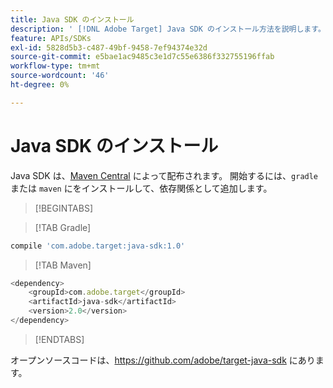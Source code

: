 ```yaml
---
title: Java SDK のインストール
description: ' [!DNL Adobe Target] Java SDK のインストール方法を説明します。'
feature: APIs/SDKs
exl-id: 5828d5b3-c487-49bf-9458-7ef94374e32d
source-git-commit: e5bae1ac9485c3e1d7c55e6386f332755196ffab
workflow-type: tm+mt
source-wordcount: '46'
ht-degree: 0%

---
```


# Java SDK のインストール

Java SDK は、[Maven Central](https://search.maven.org/artifact/com.adobe.target/target-java-sdk) によって配布されます。 開始するには、`gradle` または `maven` にをインストールして、依存関係として追加します。

>[!BEGINTABS]

>[!TAB Gradle]

```javascript {line-numbers="true"}
compile 'com.adobe.target:java-sdk:1.0'
```

>[!TAB Maven]

```javascript {line-numbers="true"}
<dependency>
    <groupId>com.adobe.target</groupId>
    <artifactId>java-sdk</artifactId>
    <version>2.0</version>
</dependency>
```

>[!ENDTABS]

オープンソースコードは、<https://github.com/adobe/target-java-sdk> にあります。
